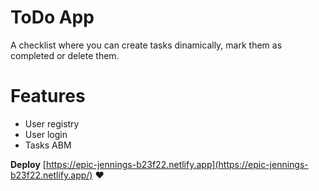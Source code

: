 # ToDo App

A checklist where you can create tasks dinamically, mark them as completed or delete them.

# Features
 - User registry
 - User login
 - Tasks ABM

**Deploy** [https://epic-jennings-b23f22.netlify.app](https://epic-jennings-b23f22.netlify.app/) ❤
